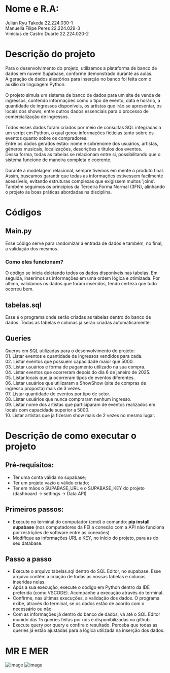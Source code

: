 # Nome e R.A:
Julian Ryu Takeda 22.224.030-1 <br>
Manuella Filipe Peres 22.224.029-3 <br>
Vinicius de Castro Duarte 22.224.020-2

# Descrição do projeto
Para o desenvolvimento do projeto, utilizamos a plataforma de banco de dados em nuvem Supabase, conforme demonstrado durante as aulas.<br>
A geração de dados aleatórios para inserção no banco foi feita com o auxílio da linguagem Python.<br><br>
O projeto simula um sistema de banco de dados para um site de venda de ingressos, contendo informações como o tipo de evento, data e horário, a quantidade de ingressos disponíveis, os artistas que irão se apresentar, os locais dos shows, entre outros dados essenciais para o processo de comercialização de ingressos.<br><br>
Todos esses dados foram criados por meio de consultas SQL integradas a um script em Python, o qual gerou informações fictícias tanto sobre os eventos quanto sobre os compradores.<br>
Entre os dados gerados estão: nome e sobrenome dos usuários, artistas, gêneros musicais, localizações, descrições e títulos dos eventos.<br>
Dessa forma, todas as tabelas se relacionam entre si, possibilitando que o sistema funcione de maneira completa e coerente.<br><br>
Durante a modelagem relacional, sempre tivemos em mente o produto final.<br>
Assim, buscamos garantir que todas as informações estivessem facilmente acessíveis, evitando estruturas complexas que exigissem muitos 'joins'.<br>
Também seguimos os princípios da Terceira Forma Normal (3FN), alinhando o projeto às boas práticas abordadas na disciplina.

# Códigos
## Main.py
Esse código serve para randomizar a entrada de dados e também, no final, a validação dos mesmos.<br>

### Como eles funcionam?
O código se inicia deletando todos os dados disponíveis nas tabelas. Em seguida, inserimos as informações em uma ordem lógica e otimizada. Por último, validamos os dados que foram inseridos, tendo certeza que tudo ocorreu bem. 

## tabelas.sql
Esse é o programa onde serão criadas as tabelas dentro do banco de dados. Todas as tabelas e colunas já serão criadas automaticamente.

<h2>Queries</h2>
Querys em SQL utilizadas para o desenvolvimento do projeto:<br>
01. Listar eventos e quantidade de ingressos vendidos para cada.<br>
02. Listar eventos que possuem capacidade maior que 5000.<br>
03. Listar usuários e forma de pagamento utilizado na sua compra.<br>
04. Listar eventos que ocorreram depois do dia 6 de janeiro de 2025.<br>
05. Listar locais que ja ocorreram tipos de eventos diferentes.<br>
06. Listar usuários que utilizaram a ShowShow (site de compras de ingresso proposta) mais de 3 vezes.<br>
07. Listar quantidade de eventos por tipo de setor.<br>
08. Listar usuários que nunca compraram nenhum ingresso.<br>
09. Listar nome dos artistas que participaram de eventos realizados em locais com capacidade superior a 5000.<br>
10. Listar artistas que ja fizeram show mais de 2 vezes no mesmo lugar.<br>

# Descrição de como executar o projeto
## Pré-requisitos:<br>
- Ter uma conta válida no supabase;<br>
- Ter um projeto vazio e válido criado;<br>
- Ter em mãos o SUPABASE_URL e o SUPABASE_KEY do projeto (dashboard -> settings -> Data API)<br>

## Primeiros passos:<br>
- Execute no terminal do computador (cmd) o comando: <strong>pip install supabase</strong> (nos computadores da FEI a conexão com a API não funciona por restrições de software entre as conexões)<br>
- Modifique as informações URL e KEY, no início do projeto, para as do seu database.<br>

## Passo a passo
- Execute o arquivo tabelas.sql dentro do SQL Editor, no supabase. Esse arquivo contém a criação de todas as nossas tabelas e colunas inseridas nelas. <br>
- Após a sua execução, execute o código em Python dentro da IDE preferida (como VSCODE). Acompanhe a execução através do terminal.
- Confirme, nas últimas execuções, a validação dos dados. O programa exibe, através do terminal, se os dados estão de acordo com o necessário ou não.
- Com as informações já dentro do banco de dados, vá até o SQL Editor munido das 15 queries feitas por nós e disponibilizadas no github.
- Execute query por query e confira o resultado. Perceba que todas as queries já estão ajustadas para a lógica utilizada na inserção dos dados.

# MR E MER

![image](https://github.com/user-attachments/assets/fbcd49c6-b5e5-4f19-a9c4-9e0d4ab527ae)
![image](https://github.com/user-attachments/assets/fd76a729-05bb-44d6-9018-239b8ec424d3)







